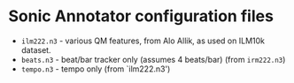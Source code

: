 # Sonic Annotator configuration files

- `ilm222.n3` - various QM features, from Alo Allik, as used on ILM10k dataset.
- `beats.n3` - beat/bar tracker only (assumes 4 beats/bar) (from `irm222.n3`)
- `tempo.n3` - tempo only (from `ilm222.n3')

